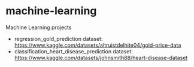 # machine-learning
Machine Learning projects
- regression_gold_prediction dataset: https://www.kaggle.com/datasets/altruistdelhite04/gold-price-data
- classification_heart_disease_prediction dataset: https://www.kaggle.com/datasets/johnsmith88/heart-disease-dataset
